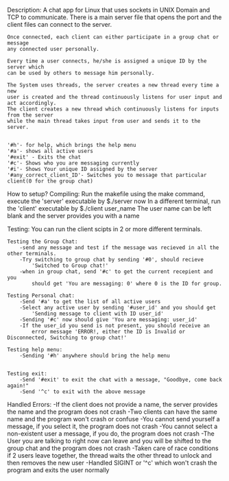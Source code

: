 Description:
    A chat app for Linux that uses sockets in UNIX Domain and TCP to communicate. 
    There is a main server file that opens the port and the client files can connect 
    to the server.
    
    Once connected, each client can either participate in a group chat or message  
    any connected user personally.
    
    Every time a user connects, he/she is assigned a unique ID by the server which 
    can be used by others to message him personally.

    The System uses threads, the server creates a new thread every time a new
    user is created and the thread continuously listens for user input and act accordingly.
    The client creates a new thread which continuously listens for inputs from the server
    while the main thread takes input from user and sends it to the server.

    
    '#h'- for help, which brings the help menu
    '#a'- shows all active users
    '#exit' - Exits the chat
    '#c'- Shows who you are messaging currently
    '#i'- Shows Your unique ID assigned by the server
    '#any_correct_client_ID'- Switches you to message that particular client(0 for the group chat)

How to setup?
    Compiling:
        Run the makefile using the make command, execute the 'server' executable by
        $./server
        now In a different terminal, run the 'client' executable by
        $./client user_name
        The user name can be left blank and the server provides you with a name

Testing:
    You can run the client scipts in 2 or more different terminals.
    
    Testing the Group Chat:
        -send any message and test if the message was recieved in all the other terminals.
        -Try switching to group chat by sending '#0', should recieve 
            'Switched to Group chat!'
        -when in group chat, send '#c' to get the current recepient and you 
            should get 'You are messaging: 0' where 0 is the ID for group.
    
    Testing Personal chat:
        -Send '#a' to get the list of all active users
        -Select any active user by sending '#user_id' and you should get
            'Sending message to client with ID user_id'
        -Sending '#c' now should give 'You are messaging: user_id'
        -If the user_id you send is not present, you should receive an 
            error message 'ERROR!, either the ID is Invalid or Disconnected, Switching to group chat!'
    
    Testing help menu:
        -Sending '#h' anywhere should bring the help menu
    

    Testing exit:
        -Send '#exit' to exit the chat with a message, "Goodbye, come back again!"
        -Send '^c' to exit with the above message

Handled Errors:
    -If the client does not provide a name, the server provides the name and the program does not crash
    -Two clients can have the same name and the program won't crash or confuse 
    -You cannot send yourself a message, if you select it, the program does not crash
    -You cannot select a non-existent user a message, if you do, the program does not crash
    -The User you are talking to right now can leave and you will be shifted to the 
        group chat and the program does not crash
    -Taken care of race conditions if 2 users leave together, the thread waits the other
        thread to unlock and then removes the new user
    -Handled SIGINT or '^c' which won't crash the program and exits the user normally
    
